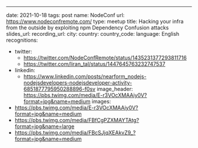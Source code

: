 ---
date: 2021-10-18
tags: post
name: NodeConf
url: https://www.nodeconfremote.com/
type: meetup
title: Hacking your infra from the outside by exploiting npm Dependency Confusion attacks
slides_url: 
recording_url: 
city: 
country: 
country_code: 
language: English
recognitions:
  - twitter:
    - https://twitter.com/NodeConfRemote/status/1435231377293811716
    - https://twitter.com/liran_tal/status/1447645763232747537
  - linkedin:
    - https://www.linkedin.com/posts/nearform_nodejs-nodejsdevelopers-nodejsdeveloper-activity-6851877795950288896-f0sv
image_header: https://pbs.twimg.com/media/E-r3VOcXMAAiy0V?format=jpg&name=medium
images:
  - https://pbs.twimg.com/media/E-r3VOcXMAAiy0V?format=jpg&name=medium
  - https://pbs.twimg.com/media/FBfCgPZXMAYTAtg?format=jpg&name=large
  - https://pbs.twimg.com/media/FBcSJjqXEAkvZ9_?format=jpg&name=medium
